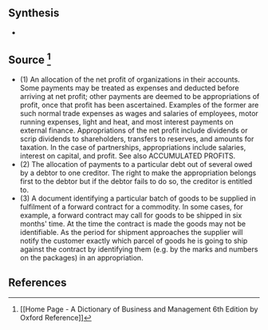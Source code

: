 ## Synthesis
- 
## Source [^1]
- (1) An allocation of the net profit of organizations in their accounts. Some payments may be treated as expenses and deducted before arriving at net profit; other payments are deemed to be appropriations of profit, once that profit has been ascertained. Examples of the former are such normal trade expenses as wages and salaries of employees, motor running expenses, light and heat, and most interest payments on external finance. Appropriations of the net profit include dividends or scrip dividends to shareholders, transfers to reserves, and amounts for taxation. In the case of partnerships, appropriations include salaries, interest on capital, and profit. See also ACCUMULATED PROFITS. 
- (2) The allocation of payments to a particular debt out of several owed by a debtor to one creditor. The right to make the appropriation belongs first to the debtor but if the debtor fails to do so, the creditor is entitled to. 
- (3) A document identifying a particular batch of goods to be supplied in fulfilment of a forward contract for a commodity. In some cases, for example, a forward contract may call for goods to be shipped in six months' time. At the time the contract is made the goods may not be identifiable. As the period for shipment approaches the supplier will notify the customer exactly which parcel of goods he is going to ship against the contract by identifying them (e.g. by the marks and numbers on the packages) in an appropriation.
## References

[^1]: [[Home Page - A Dictionary of Business and Management 6th Edition by Oxford Reference]]